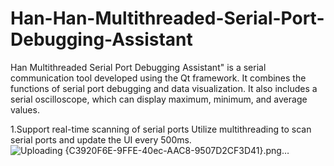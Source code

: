 # Han-Han-Multithreaded-Serial-Port-Debugging-Assistant
Han Multithreaded Serial Port Debugging Assistant" is a serial communication tool developed using the Qt framework. It combines the functions of serial port debugging and data visualization.
It also includes a serial oscilloscope, which can display maximum, minimum, and average values.

1.Support real-time scanning of serial ports
Utilize multithreading to scan serial ports and update the UI every 500ms.
![Uploading {C3920F6E-9FFE-40ec-AAC8-9507D2CF3D41}.png…]()

